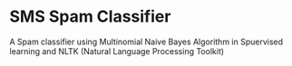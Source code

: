 # SMS Spam Classifier

A Spam classifier using Multinomial Naive Bayes Algorithm in Spuervised learning and NLTK (Natural Language Processing Toolkit)
